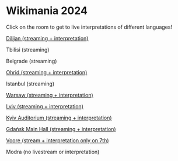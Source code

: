 # Wikimania 2024

Click on the room to get to live interpretations of different languages!

[Dilijan (streaming + interpretation)](./Dilijan/)

Tbilisi (streaming)

Belgrade (streaming)

[Ohrid (streaming + interpretation)](./Ohrid/)

Istanbul (streaming)

[Warsaw (streaming + interpretation)](./Warsaw/)

[Lviv (streaming + interpretation)](./Lviv/)

[Kyiv Auditorium (streaming + interpretation)](./Kyiv/)

[Gdańsk Main Hall (streaming + interpretation)](./Gdansk/)

[Voore (stream + interpretation only on 7th)](./Voore/)

Modra (no livestream or interpretation)
